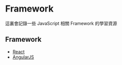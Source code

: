 # Framework

這裏會記錄一些 JavaScript 相關 Framework 的學習資源

## Framework

* [React](http://facebook.github.io/react/)
* [AngularJS](https://angularjs.org/)

